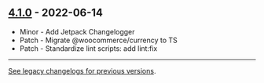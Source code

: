## [4.1.0](https://www.npmjs.com/package/@woocommerce/currency/v/4.1.0) - 2022-06-14

-   Minor - Add Jetpack Changelogger
-   Patch - Migrate @woocommerce/currency to TS
-   Patch - Standardize lint scripts: add lint:fix

---

[See legacy changelogs for previous versions](https://github.com/woocommerce/woocommerce/blob/68581955106947918d2b17607a01bdfdf22288a9/packages/js/currency/CHANGELOG.md).
